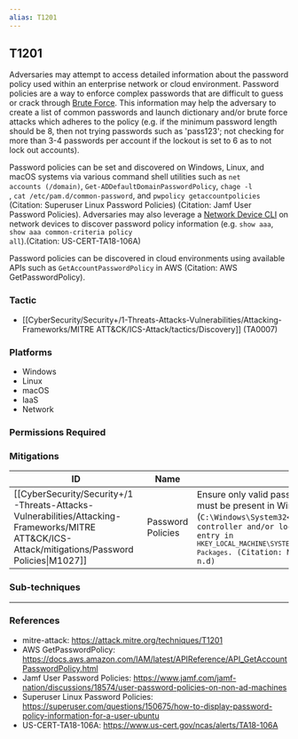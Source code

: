 ```yaml
---
alias: T1201
---
```


## T1201

Adversaries may attempt to access detailed information about the password policy used within an enterprise network or cloud environment. Password policies are a way to enforce complex passwords that are difficult to guess or crack through [Brute Force](https://attack.mitre.org/techniques/T1110). This information may help the adversary to create a list of common passwords and launch dictionary and/or brute force attacks which adheres to the policy (e.g. if the minimum password length should be 8, then not trying passwords such as 'pass123'; not checking for more than 3-4 passwords per account if the lockout is set to 6 as to not lock out accounts).

Password policies can be set and discovered on Windows, Linux, and macOS systems via various command shell utilities such as <code>net accounts (/domain)</code>, <code>Get-ADDefaultDomainPasswordPolicy</code>, <code>chage -l <username></code>, <code>cat /etc/pam.d/common-password</code>, and <code>pwpolicy getaccountpolicies</code> (Citation: Superuser Linux Password Policies) (Citation: Jamf User Password Policies). Adversaries may also leverage a [Network Device CLI](https://attack.mitre.org/techniques/T1059/008) on network devices to discover password policy information (e.g. <code>show aaa</code>, <code>show aaa common-criteria policy all</code>).(Citation: US-CERT-TA18-106A)

Password policies can be discovered in cloud environments using available APIs such as <code>GetAccountPasswordPolicy</code> in AWS (Citation: AWS GetPasswordPolicy).


### Tactic
- [[CyberSecurity/Security+/1-Threats-Attacks-Vulnerabilities/Attacking-Frameworks/MITRE ATT&CK/ICS-Attack/tactics/Discovery]] (TA0007)

### Platforms
- Windows
- Linux
- macOS
- IaaS
- Network

### Permissions Required

### Mitigations

| ID | Name | Description |
| --- | --- | --- |
| [[CyberSecurity/Security+/1-Threats-Attacks-Vulnerabilities/Attacking-Frameworks/MITRE ATT&CK/ICS-Attack/mitigations/Password Policies\|M1027]] | Password Policies | Ensure only valid password filters are registered. Filter DLLs must be present in Windows installation directory (<code>C:\Windows\System32\</code> by default) of a domain controller and/or local computer with a corresponding entry in <code>HKEY_LOCAL_MACHINE\SYSTEM\CurrentControlSet\Control\Lsa\Notification Packages</code>. (Citation: Microsoft Install Password Filter n.d) |

### Sub-techniques


---
### References

- mitre-attack: https://attack.mitre.org/techniques/T1201
- AWS GetPasswordPolicy: https://docs.aws.amazon.com/IAM/latest/APIReference/API_GetAccountPasswordPolicy.html
- Jamf User Password Policies: https://www.jamf.com/jamf-nation/discussions/18574/user-password-policies-on-non-ad-machines
- Superuser Linux Password Policies: https://superuser.com/questions/150675/how-to-display-password-policy-information-for-a-user-ubuntu
- US-CERT-TA18-106A: https://www.us-cert.gov/ncas/alerts/TA18-106A
